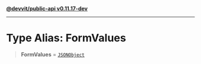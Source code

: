 [**@devvit/public-api v0.11.17-dev**](../README.md)

---

# Type Alias: FormValues

> **FormValues** = [`JSONObject`](JSONObject.md)
